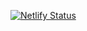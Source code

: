 [![Netlify Status](https://api.netlify.com/api/v1/badges/fc17a3e3-58ec-4521-a7e1-589d43a5af84/deploy-status)](https://app.netlify.com/sites/tcmacdonald-com/deploys)
